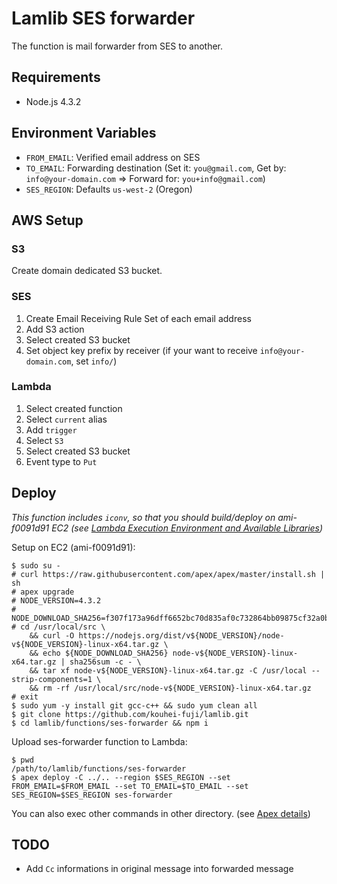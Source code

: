 # Lamlib SES forwarder

The function is mail forwarder from SES to another.

## Requirements

- Node.js 4.3.2

## Environment Variables

- `FROM_EMAIL`: Verified email address on SES
- `TO_EMAIL`: Forwarding destination (Set it: `you@gmail.com`, Get by: `info@your-domain.com` => Forward for: `you+info@gmail.com`)
- `SES_REGION`: Defaults `us-west-2` (Oregon)

## AWS Setup

### S3

Create domain dedicated S3 bucket.

### SES

1. Create Email Receiving Rule Set of each email address
1. Add S3 action
  1. Select created S3 bucket
  1. Set object key prefix by receiver (if your want to receive `info@your-domain.com`, set `info/`)

### Lambda

1. Select created function
1. Select `current` alias
1. Add `trigger`
  1. Select `S3`
  1. Select created S3 bucket
  1. Event type to `Put`

## Deploy

*This function includes `iconv`, so that you should build/deploy on ami-f0091d91 EC2 (see [Lambda Execution Environment and Available Libraries](http://docs.aws.amazon.com/lambda/latest/dg/current-supported-versions.html))*

Setup on EC2 (ami-f0091d91):

```
$ sudo su -
# curl https://raw.githubusercontent.com/apex/apex/master/install.sh | sh
# apex upgrade
# NODE_VERSION=4.3.2
# NODE_DOWNLOAD_SHA256=f307f173a96dff6652bc70d835af0c732864bb09875cf32a0b6ce7d70cebf77d
# cd /usr/local/src \
    && curl -O https://nodejs.org/dist/v${NODE_VERSION}/node-v${NODE_VERSION}-linux-x64.tar.gz \
    && echo ${NODE_DOWNLOAD_SHA256} node-v${NODE_VERSION}-linux-x64.tar.gz | sha256sum -c - \
    && tar xf node-v${NODE_VERSION}-linux-x64.tar.gz -C /usr/local --strip-components=1 \
    && rm -rf /usr/local/src/node-v${NODE_VERSION}-linux-x64.tar.gz
# exit
$ sudo yum -y install git gcc-c++ && sudo yum clean all
$ git clone https://github.com/kouhei-fuji/lamlib.git
$ cd lamlib/functions/ses-forwarder && npm i
```

Upload ses-forwarder function to Lambda:

```
$ pwd
/path/to/lamlib/functions/ses-forwarder
$ apex deploy -C ../.. --region $SES_REGION --set FROM_EMAIL=$FROM_EMAIL --set TO_EMAIL=$TO_EMAIL --set SES_REGION=$SES_REGION ses-forwarder
```

You can also exec other commands in other directory. (see [Apex details](http://apex.run/#examples))

## TODO

- Add `Cc` informations in original message into forwarded message
